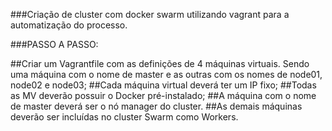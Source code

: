 ###Criação de cluster com docker swarm utilizando vagrant para a automatização do processo. 

###PASSO A PASSO:

##Criar um Vagrantfile com as definições de 4 máquinas virtuais. Sendo uma máquina com o nome de master e as outras com os nomes de node01, node02 e node03; 
##Cada máquina virtual deverá ter um IP fixo; 
##Todas as MV deverão possuir o Docker pré-instalado; 
##A máquina com o nome de master deverá ser o nó manager do cluster. 
##As demais máquinas deverão ser incluídas no cluster Swarm como Workers. 
